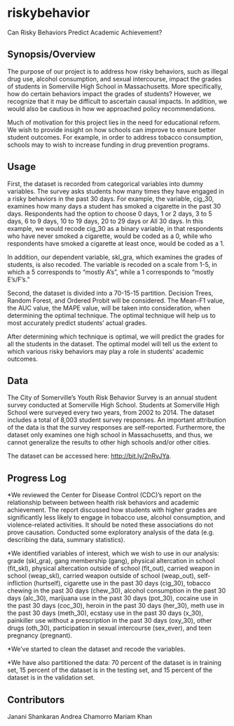 # riskybehavior
Can Risky Behaviors Predict Academic Achievement?
## Synopsis/Overview

The purpose of our project is to address how risky behaviors, such as illegal drug use, alcohol consumption, and sexual intercourse, impact the grades of students in Somerville High School in Massachusetts. More specifically, how do certain behaviors impact the grades of students? However, we recognize that it may be difficult to ascertain causal impacts. In addition, we would also be cautious in how we approached policy recommendations. 

Much of motivation for this project lies in the need for educational reform. We wish to provide insight on how schools can improve to ensure better student outcomes. For example, in order to address tobacco consumption, schools may to wish to increase funding in drug prevention programs. 

## Usage


First, the dataset is recorded from categorical variables into dummy variables. The survey asks students how many times they have engaged in a risky behaviors in the past 30 days.  For example, the variable, cig_30, examines how many days a student has smoked a cigarette in the past 30 days. Respondents had the option to choose 0 days, 1 or 2 days, 3 to 5 days, 6 to 9 days, 10 to 19 days, 20 to 29 days or All 30 days.  In this example, we would recode cig_30 as a binary variable, in that respondents who have never smoked a cigarette, would be coded as a 0, while who respondents have smoked a cigarette at least once, would be coded as a 1. 

In addition, our dependent variable, skl_gra, which examines the grades of students, is also recoded. The variable is recoded on a scale from 1-5, in which a 5 corresponds to “mostly A’s”, while a 1 corresponds to “mostly E’s/F’s.”

Second, the dataset is divided into a 70-15-15 partition. Decision Trees, Random Forest, and Ordered Probit will be considered. The Mean-F1 value, the AUC value, the MAPE value, will be taken into consideration, when determining the optimal technique. The optimal technique will help us to most accurately predict students’ actual grades.

After determining which technique is optimal, we will predict the grades for all the students in the dataset. The optimal model will tell us the extent to which various risky behaviors may play a role in students’ academic outcomes.
                
## Data

The City of Somerville’s Youth Risk Behavior Survey is an annual student survey conducted at Somerville High School. Students at Somerville High School were surveyed every two years, from 2002 to 2014. The dataset includes a total of 8,003 student survey responses. An important attribution of the data is that the survey responses are self-reported. Furthermore, the dataset only examines one high school in Massachusetts, and thus, we cannot generalize the results to other high schools and/or other cities. 

The dataset can be accessed here: http://bit.ly/2nRvJYa.

## Progress Log

*We reviewed the Center for Disease Control (CDC)’s report on the relationship between between health risk behaviors and academic achievement. The report discussed how students with higher grades are significantly less likely to engage in tobacco use, alcohol consumption, and violence-related activities. It should be noted these associations do not prove causation.
Conducted some exploratory analysis of the data (e.g. describing the data, summary statistics).

*We identified variables of interest, which we wish to use in our analysis: grade (skl_gra), gang membership (gang), physical altercation in school (fit_skl), physical altercation outside of school (fit_out), carried weapon in school (weap_skl), carried weapon outside of school (weap_out), self-infliction (hurtself), cigarette use in the past 30 days (cig_30), tobacco chewing in the past 30 days (chew_30), alcohol consumption in the past 30 days (alc_30), marijuana use in the past 30 days (pot_30), cocaine use in the past 30 days (coc_30), heroin in the past 30 days (her_30), meth use in the past 30 days (meth_30), ecstasy use in the past 30 days (x_30), painkiller use without a prescription in the past 30 days (oxy_30), other drugs (oth_30), participation in sexual intercourse (sex_ever), and teen pregnancy (pregnant).  

*We’ve started to clean the dataset and recode the variables. 

*We have also partitioned the data: 70 percent of the dataset is in training set, 15 percent of the dataset is in the testing set, and 15 percent of the dataset is in the validation set.

## Contributors 
Janani Shankaran
Andrea Chamorro
Mariam Khan
